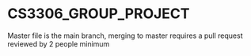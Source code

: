 # CS3306_GROUP_PROJECT

Master file is the main branch, merging to master requires a pull request reviewed by 2 people minimum
